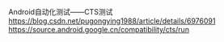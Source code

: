 Android自动化测试——CTS测试
https://blog.csdn.net/pugongying1988/article/details/6976091
https://source.android.google.cn/compatibility/cts/run